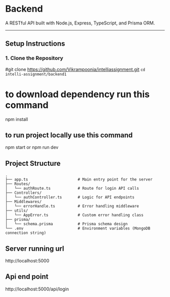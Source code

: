 # Backend

A RESTful API built with Node.js, Express, TypeScript, and Prisma ORM.

---

##  Setup Instructions

### 1. Clone the Repository 


#git clone https://github.com/Vikrampoonia/intelliassignment.git
```cd intelli-assignment/backend1```

# to download dependency run this command
npm install

## to run project locally use this command
npm start or npm run dev

## Project Structure
```
.
├── app.ts                      # Main entry point for the server
├── Routes/
│   └── authRoute.ts            # Route for login API calls
├── Controllers/
│   └── authController.ts       # Logic for API endpoints
├── Middlewares/
│   └── errorHandle.ts          # Error handling middleware
├── utils/
│   └── AppError.ts             # Custom error handling class
├── prisma/
│   └── schema.prisma           # Prisma schema design
└── .env                        # Environment variables (MongoDB connection string)
```

## Server running url
http://localhost:5000

## Api end point
http://localhost:5000/api/login



